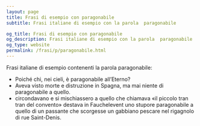 ```yaml
---
layout: page
title: Frasi di esempio con paragonabile 
subtitle: Frasi italiane di esempio con la parola  paragonabile

og_title: Frasi di esempio con paragonabile 
og_description: Frasi italiane di esempio con la parola  paragonabile
og_type: website
permalink: /frasi/p/paragonabile.html
---
```


Frasi italiane di esempio contenenti la parola paragonabile:


- Poiché chi, nei cieli, è paragonabile all’Eterno?
- Aveva visto morte e distruzione in Spagna, ma mai niente di paragonabile a quello.
- circondavano e si mischiassero a quello che chiamava «il piccolo tran tran del convento» destava in Fauchelevent uno stupore paragonabile a quello di un passante che scorgesse un gabbiano pescare nel rigagnolo di rue Saint-Denis.

